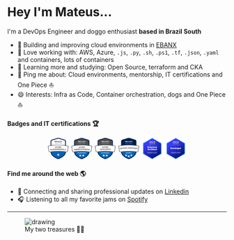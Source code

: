 # Hey I'm Mateus...

I'm a DevOps Engineer and doggo enthusiast **based in Brazil South**

- 🏢 Building and improving cloud environments in [EBANX](https://www.ebanx.com/en/)
- 🔧 Love working with: AWS, Azure, `.js`, `.py`, `.sh`, `.ps1`, `.tf`, `.json`, `.yaml` and containers, lots of containers
- 📖 Learning more and studying: Open Source, terraform and CKA
- 💬 Ping me about: Cloud environments, mentorship, IT certifications and One Piece ⛵
- 😄 Interests: Infra as Code, Container orchestration, dogs and One Piece ⛵

#### Badges and IT certifications 🏆
<div style="text-align: center;">
  <img src="./img/az-900.png" alt="drawing" width="50" style="display: inline-block;"/>
  <img src="./img/az-104.png" alt="drawing" width="50" style="display: inline-block;"/>
  <img src="./img/az-204.png" alt="drawing" width="50" style="display: inline-block;"/>
  <img src="./img/az-400.png" alt="drawing" width="50" style="display: inline-block;"/>
  <img src="./img/aws-arch.png" alt="drawing" width="50" style="display: inline-block;"/>
  <img src="./img/aws-dev.png" alt="drawing" width="50" style="display: inline-block;"/>
</div>

#### Find me around the web 🌎
- 💼 Connecting and sharing professional updates on [Linkedin](https://www.linkedin.com/in/mateus-ralves/)
- 🎧 Listening to all my favorite jams on [Spotify](https://open.spotify.com/user/mateusfj?si=e11c80851f484d90) 

---
<figure>
  <img src="./img/fm.gif" alt="drawing" width="300"/>
  <figcaption>My two treasures 🐶🐶 </figcaption>
</figure>

